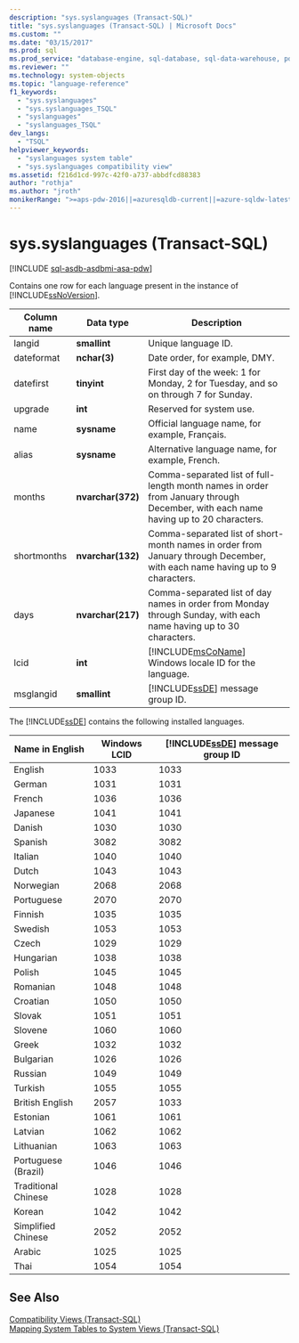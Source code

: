 ```yaml
---
description: "sys.syslanguages (Transact-SQL)"
title: "sys.syslanguages (Transact-SQL) | Microsoft Docs"
ms.custom: ""
ms.date: "03/15/2017"
ms.prod: sql
ms.prod_service: "database-engine, sql-database, sql-data-warehouse, pdw"
ms.reviewer: ""
ms.technology: system-objects
ms.topic: "language-reference"
f1_keywords: 
  - "sys.syslanguages"
  - "sys.syslanguages_TSQL"
  - "syslanguages"
  - "syslanguages_TSQL"
dev_langs: 
  - "TSQL"
helpviewer_keywords: 
  - "syslanguages system table"
  - "sys.syslanguages compatibility view"
ms.assetid: f216d1cd-997c-42f0-a737-abbdfcd88383
author: "rothja"
ms.author: "jroth"
monikerRange: ">=aps-pdw-2016||=azuresqldb-current||=azure-sqldw-latest||>=sql-server-2016||=sqlallproducts-allversions||>=sql-server-linux-2017||=azuresqldb-mi-current"
---
```

# sys.syslanguages (Transact-SQL)
[!INCLUDE [sql-asdb-asdbmi-asa-pdw](../../includes/applies-to-version/sql-asdb-asdbmi-asa-pdw.md)]

  Contains one row for each language present in the instance of [!INCLUDE[ssNoVersion](../../includes/ssnoversion-md.md)].  
  
|Column name|Data type|Description|  
|-----------------|---------------|-----------------|  
|langid|**smallint**|Unique language ID.|  
|dateformat|**nchar(3)**|Date order, for example, DMY.|  
|datefirst|**tinyint**|First day of the week: 1 for Monday, 2 for Tuesday, and so on through 7 for Sunday.|  
|upgrade|**int**|Reserved for system use.|  
|name|**sysname**|Official language name, for example, Français.|  
|alias|**sysname**|Alternative language name, for example, French.|  
|months|**nvarchar(372)**|Comma-separated list of full-length month names in order from January through December, with each name having up to 20 characters.|  
|shortmonths|**nvarchar(132)**|Comma-separated list of short-month names in order from January through December, with each name having up to 9 characters.|  
|days|**nvarchar(217)**|Comma-separated list of day names in order from Monday through Sunday, with each name having up to 30 characters.|  
|lcid|**int**|[!INCLUDE[msCoName](../../includes/msconame-md.md)] Windows locale ID for the language.|  
|msglangid|**smallint**|[!INCLUDE[ssDE](../../includes/ssde-md.md)] message group ID.|  
  
 The [!INCLUDE[ssDE](../../includes/ssde-md.md)] contains the following installed languages.  
  
|Name in English|Windows LCID|[!INCLUDE[ssDE](../../includes/ssde-md.md)] message group ID|  
|---------------------|------------------|-----------------------------------------|  
|English|1033|1033|  
|German|1031|1031|  
|French|1036|1036|  
|Japanese|1041|1041|  
|Danish|1030|1030|  
|Spanish|3082|3082|  
|Italian|1040|1040|  
|Dutch|1043|1043|  
|Norwegian|2068|2068|  
|Portuguese|2070|2070|  
|Finnish|1035|1035|  
|Swedish|1053|1053|  
|Czech|1029|1029|  
|Hungarian|1038|1038|  
|Polish|1045|1045|  
|Romanian|1048|1048|  
|Croatian|1050|1050|  
|Slovak|1051|1051|  
|Slovene|1060|1060|  
|Greek|1032|1032|  
|Bulgarian|1026|1026|  
|Russian|1049|1049|  
|Turkish|1055|1055|  
|British English|2057|1033|  
|Estonian|1061|1061|  
|Latvian|1062|1062|  
|Lithuanian|1063|1063|  
|Portuguese (Brazil)|1046|1046|  
|Traditional Chinese|1028|1028|  
|Korean|1042|1042|  
|Simplified Chinese|2052|2052|  
|Arabic|1025|1025|  
|Thai|1054|1054|  
  
## See Also  
 [Compatibility Views &#40;Transact-SQL&#41;](~/relational-databases/system-compatibility-views/system-compatibility-views-transact-sql.md)   
 [Mapping System Tables to System Views &#40;Transact-SQL&#41;](../../relational-databases/system-tables/mapping-system-tables-to-system-views-transact-sql.md)  
  
  
